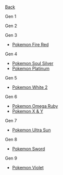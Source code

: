 [Back](../README.md)

Gen 1

Gen 2

Gen 3
- [Pokemon Fire Red](/Playthrough-Teams/Gen-3/Fire_Red_Team.md)

Gen 4
- [Pokemon Soul Silver](/Playthrough-Teams/Gen-4/Soul_Silver_Team.md)
- [Pokemon Platinum](/Playthrough-Teams/Gen-4/Platinum_Team.md)

Gen 5
- [Pokemon White 2](/Playthrough-Teams/Gen-5/White_2_Team.md)

Gen 6
- [Pokemon Omega Ruby](/Playthrough-Teams/Gen-6/Omega_Ruby_Team.md)
- [Pokemon X & Y](/Playthrough-Teams/Gen-6/X_Y_Team.md)

Gen 7
- [Pokemon Ultra Sun](/Playthrough-Teams/Gen-7/Ultra_Sun_Team.md)

Gen 8
- [Pokemon Sword](/Playthrough-Teams/Gen-8/Sword_Team.md)

Gen 9
- [Pokemon Violet](/Playthrough-Teams/Gen-9/Violet_Team.md)
